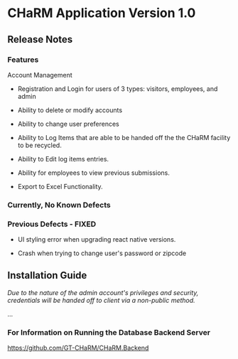# CHaRM Application Version 1.0


## Release Notes 

### Features

Account Management
- Registration and Login for users of 3 types: visitors, employees, and admin
  
- Ability to delete or modify accounts
  
  
- Ability to change user preferences

- Ability to Log Items that are able to be handed off the the CHaRM facility to be recycled.

- Ability to Edit log items entries.

- Ability for employees to view previous submissions.

- Export to Excel Functionality.


### Currently, No Known Defects

### Previous Defects - FIXED

- UI styling error when upgrading react native versions.

- Crash when trying to change user's password or zipcode


## Installation Guide

_Due to the nature of the admin account's privileges and security, credentials will be handed off to client via a non-public method._

...

### For Information on Running the Database Backend Server
https://github.com/GT-CHaRM/CHaRM.Backend
